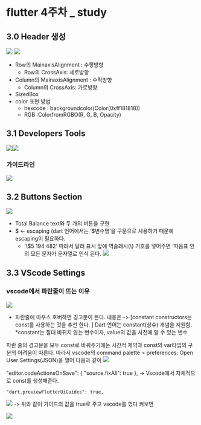 # flutter 4주차 _ study 
## 3.0 Header 생성
![](image.png)<!-- {"width":227} -->
![](image%202.png)

- Row의 MainaxisAlignment : 수평방향
  - Row의 CrossAxis: 세로방향
- Column의 MainaxisAlignment : 수직방향
  - Column의 CrossAxis: 가로방향 
- SizedBox
- color 표현 방법
  - hexcode : backgroundcolor(Color(0xff181818))
  - RGB :ColorfromRGBO(R, G, B, Opacity)


## 3.1 Developers Tools
![](image%203.png)<!-- {"width":583} -->![](image%204.png)


### 가이드라인
![](image%205.png)

## 3.2 Buttons Section
![](image%206.png)
- Total Balance text와 두 개의 버튼을 구현 
- $ <- escaping (dart 언어에서는 ‘$변수명’을 구문으로 사용하기 때문에 escaping이 필요하다. 
  - ’\\$5 194 482' 따라서 달러 표시 앞에 역슬래시(\\) 기호를 넣어주면 ‘따옴표 안의 모든 문자가 문자열로 인식 된다. 
![](image%207.png) 

## 3.3 VScode Settings
### vscode에서 파란줄이 뜨는 이유
![](image%208.png)
- 파란줄에 마우스 호버하면 경고문이 뜬다. 
 내용은 -> [constant constructors는 const를 사용하는 것을 추천 한다. ]
Dart 언어는 constant(상수) 개념을 지원함. 
 *constant는 절대 바뀌지 않는 변수이자, value의 값을 사전에 알 수 있는 변수 
 
파란 줄의 경고문을 모두 const로 바꿔주기에는 시간적 제약과 const와 var타입의 구분의 어려움이 따른다. 따라서 vscode의 command palette > preferences: Open User Settings(JSON)을 열어 다음과 같이 
 ![](image%209.png)

"editor.codeActionsOnSave": {
        "source.fixAll": true
    },
-> Vscode에서 자체적으로 const를 생성해준다. 

    "dart.previewFlutterUiGuides": true,
 ![](image%2010.png)  -> 위와 같이 가이드의 값을 true로 주고 vscode를 껐다 켜보면 


![](image%2011.png)

